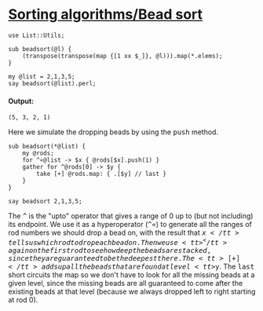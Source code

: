 [1]: http://rosettacode.org/wiki/Sorting_algorithms/Bead_sort

# [Sorting algorithms/Bead sort][1]

```perl6
use List::Utils;
 
sub beadsort(@l) {
    (transpose(transpose(map {[1 xx $_]}, @l))).map(*.elems);
}
 
my @list = 2,1,3,5;
say beadsort(@list).perl;
```

#### Output:
```
(5, 3, 2, 1)
```


Here we simulate the dropping beads by using the <tt>push</tt> method.

```perl6
sub beadsort(*@list) {
    my @rods;
    for ^«@list -> $x { @rods[$x].push(1) }
    gather for ^@rods[0] -> $y {
        take [+] @rods.map: { .[$y] // last }
    }
}
 
say beadsort 2,1,3,5;
```


The <tt>^</tt> is the "upto" operator that gives a range of 0 up to (but not including) its endpoint. We use it as a hyperoperator (<tt>^«</tt>) to generate all the ranges of rod numbers we should drop a bead on, with the result that <tt>$x</tt> tells us which rod to drop each bead on. Then we use <tt>^</tt> again on the first rod to see how deep the beads are stacked, since they are guaranteed to be the deepest there. The <tt>[+]</tt> adds up all the beads that are found at level <tt>$y</tt>. The <tt>last</tt> short circuits the map so we don't have to look for all the missing beads at a given level, since the missing beads are all guaranteed to come after the existing beads at that level (because we always dropped left to right starting at rod 0).